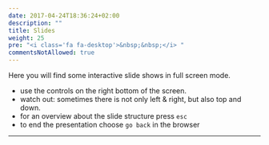 ```yaml
---
date: 2017-04-24T18:36:24+02:00
description: ""
title: Slides
weight: 25
pre: "<i class='fa fa-desktop'>&nbsp;&nbsp;</i> "
commentsNotAllowed: true
---
```


Here you will find some interactive slide shows in full screen mode.

* use the controls on the right bottom of the screen.
* watch out: sometimes there is not only left & right, but also top and down.
* for an overview about the slide structure press `esc`
* to end the presentation choose `go back` in the browser

***

